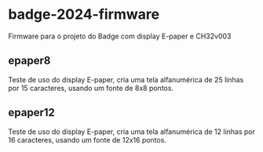 # badge-2024-firmware
Firmware para o projeto do Badge com display E-paper e CH32v003

## epaper8
Teste de uso do display E-paper, cria uma tela alfanumérica de 25 linhas por 15 caracteres, usando um fonte de 8x8 pontos.

## epaper12
Teste de uso do display E-paper, cria uma tela alfanumérica de 12 linhas por 16 caracteres, usando um fonte de 12x16 pontos.
